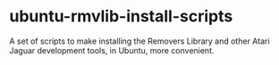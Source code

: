 # ubuntu-rmvlib-install-scripts
A set of scripts to make installing the Removers Library and other Atari Jaguar development tools, in Ubuntu, more convenient.
